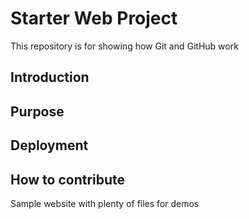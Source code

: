 # Starter Web Project

This repository is for showing how Git and GitHub work

## Introduction

## Purpose

## Deployment

## How to contribute
Sample website with plenty of files for demos
